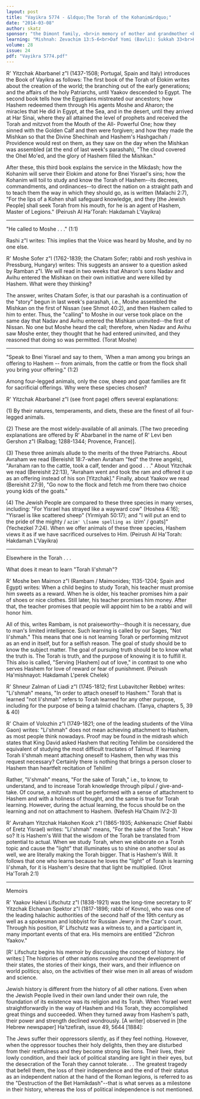 ```yaml
---
layout: post
title: "Vayikra 5774 - &ldquo;The Torah of the Kohanim&rdquo;"
date: "2014-03-08"
author: skatz
sponsor: "the Dimont family, <br>in memory of mother and grandmother <br>Mrs. Chaya Tarshish a\"h <br>&nbsp;&nbsp;&nbsp;<br>Howard and Rosanne Benn <br>on the 9th yahrzeit of his mother <br>Fay Benn (Faiga bat Alter Yitzchok Dov a\"h)"
learning: "Mishnah: Zevachim 13:5-6<br>Daf Yomi (Bavli): Sukkah 33<br>Halachah: Mishnah Berurah 340:5-7"
volume: 28
issue: 24
pdf: "Vayikra 5774.pdf"
---
```


R' Yitzchak Abarbanel z"l (1437-1508; Portugal, Spain and Italy) introduces the Book of Vayikra as follows: The first book of the Torah of Elokim writes about the creation of the world; the branching out of the early generations; and the affairs of the holy Patriarchs, until Yaakov descended to Egypt. The second book tells how the Egyptians mistreated our ancestors; how Hashem redeemed them through His agents Moshe and Aharon; the miracles that He did in Egypt, at the Sea, and in the desert, until they arrived at Har Sinai, where they all attained the level of prophets and received the Torah and mitzvot from the Mouth of the All- Powerful One; how they sinned with the Golden Calf and then were forgiven; and how they made the Mishkan so that the Divine Shechinah and Hashem's Hashgachah / Providence would rest on them, as they saw on the day when the Mishkan was assembled (at the end of last week's parashah), "The cloud covered the Ohel Mo'ed, and the glory of Hashem filled the Mishkan."

After these, this third book explains the service in the Mikdash; how the Kohanim will serve their Elokim and atone for Bnei Yisrael's sins; how the Kohanim will toil to study and know the Torah of Hashem--its decrees, commandments, and ordinances--to direct the nation on a straight path and to teach them the way in which they should go, as is written (Malachi 2:7), "For the lips of a Kohen shall safeguard knowledge, and they \[the Jewish People\] shall seek Torah from his mouth, for he is an agent of Hashem, Master of Legions." (Peirush Al Ha'Torah: Hakdamah L'Vayikra)

********

"He called to Moshe . . ." (1:1)

Rashi z"l writes: This implies that the Voice was heard by Moshe, and by no one else.

R' Moshe Sofer z"l (1762-1839; the Chatam Sofer; rabbi and rosh yeshiva in Pressburg, Hungary) writes: This suggests an answer to a question asked by Ramban z"l. We will read in two weeks that Aharon's sons Nadav and Avihu entered the Mishkan on their own initiative and were killed by Hashem. What were they thinking?

The answer, writes Chatam Sofer, is that our parashah is a continuation of the "story" begun in last week's parashah, i.e., Moshe assembled the Mishkan on the first of Nissan (see Shmot 40:2), and then Hashem called to him to enter. Thus, the "calling" to Moshe in our verse took place on the same day that Nadav and Avihu entered the Mishkan uninvited--the first of Nissan. No one but Moshe heard the call; therefore, when Nadav and Avihu saw Moshe enter, they thought that he had entered uninvited, and they reasoned that doing so was permitted. (Torat Moshe)

********

"Speak to Bnei Yisrael and say to them, `When a man among you brings an offering to Hashem -- from animals, from the cattle or from the flock shall you bring your offering." (1:2)

Among four-legged animals, only the cow, sheep and goat families are fit for sacrificial offerings. Why were these species chosen?

R' Yitzchak Abarbanel z"l (see front page) offers several explanations:

(1) By their natures, temperaments, and diets, these are the finest of all four-legged animals.

(2) These are the most widely-available of all animals. \[The two preceding explanations are offered by R' Abarbanel in the name of R' Levi ben Gershon z"l (Ralbag; 1288-1344; Provence, France)\].

(3) These three animals allude to the merits of the three Patriarchs. About Avraham we read (Bereishit 18:7-when Avraham "fed" the three angels), "Avraham ran to the cattle, took a calf, tender and good . . ." About Yitzchak we read (Bereishit 22:13), "Avraham went and took the ram and offered it up as an offering instead of his son \[Yitzchak\]." Finally, about Yaakov we read (Bereishit 27:9), "Go now to the flock and fetch me from there two choice young kids of the goats."

(4) The Jewish People are compared to these three species in many verses, including: "For Yisrael has strayed like a wayward cow" (Hoshea 4:16); "Yisrael is like scattered sheep" (Yirmiyah 50:17); and "I will put an end to the pride of the mighty / `azim' \[same spelling as `izim' / goats\]" (Yechezkel 7:24). When we offer animals of these three species, Hashem views it as if we have sacrificed ourselves to Him. (Peirush Al Ha'Torah: Hakdamah L'Vayikra)

********

Elsewhere in the Torah . . .

What does it mean to learn "Torah li'shmah"?

R' Moshe ben Maimon z"l (Rambam / Maimonides; 1135-1204; Spain and Egypt) writes: When a child begins to study Torah, his teacher must promise him sweets as a reward. When he is older, his teacher promises him a pair of shoes or nice clothes. Still later, his teacher promises him money. After that, the teacher promises that people will appoint him to be a rabbi and will honor him.

All of this, writes Rambam, is not praiseworthy--though it is necessary, due to man's limited intelligence. Such learning is called by our Sages, "Not li'shmah." This means that one is not learning Torah or performing mitzvot as an end in itself, but for a selfish reason. The goal of study should be to know the subject matter. The goal of pursuing truth should be to know what the truth is. The Torah is truth, and the purpose of knowing it is to fulfill it. This also is called, "Serving \[Hashem\] out of love," in contrast to one who serves Hashem for love of reward or fear of punishment. (Peirush Ha'mishnayot: Hakdamah L'perek Chelek)

R' Shneur Zalman of Liadi z"l (1745-1812; first Lubavitcher Rebbe) writes: "Li'shmah" means, "In order to attach oneself to Hashem." Torah that is learned "not li'shmah" refers to Torah learned for any other purpose, including for the purpose of being a talmid chacham. (Tanya, chapters 5, 39 & 40)

R' Chaim of Volozhin z"l (1749-1821; one of the leading students of the Vilna Gaon) writes: "Li'shmah" does not mean achieving attachment to Hashem, as most people think nowadays. Proof may be found in the midrash which states that King David asked Hashem that reciting Tehilim be considered the equivalent of studying the most difficult tractates of Talmud. If learning Torah li'shmah meant attaching oneself to Hashem, then why was this request necessary? Certainly there is nothing that brings a person closer to Hashem than heartfelt recitation of Tehilim!

Rather, "li'shmah" means, "For the sake of Torah," i.e., to know, to understand, and to increase Torah knowledge through pilpul / give-and- take. Of course, a mitzvah must be performed with a sense of attachment to Hashem and with a holiness of thought, and the same is true for Torah learning. However, during the actual learning, the focus should be on the learning and not on attachment to Hashem. (Nefesh Ha'Chaim IV:2-3)

R' Avraham Yitzchak Hakohen Kook z"l (1865-1935; Ashkenazic Chief Rabbi of Eretz Yisrael) writes: "Li'shmah" means, "For the sake of the Torah." How so? It is Hashem's Will that the wisdom of the Torah be translated from potential to actual. When we study Torah, when we elaborate on a Torah topic and cause the "light" that illuminates us to shine on another soul as well, we are literally making the Torah bigger. That is Hashem's Will. It follows that one who learns because he loves the "light" of Torah is learning li'shmah, for it is Hashem's desire that that light be multiplied. (Orot Ha'Torah 2:1)

********

Memoirs

R' Yaakov Halevi Lifschutz z"l (1838-1921) was the long-time secretary to R' Yitzchak Elchanan Spektor z"l (1817-1896; rabbi of Kovno), who was one of the leading halachic authorities of the second half of the 19th century as well as a spokesman and lobbyist for Russian Jewry in the Czar's court. Through his position, R' Lifschutz was a witness to, and a participant in, many important events of that era. His memoirs are entitled "Zichron Yaakov."

\[R' Lifschutz begins his memoir by discussing the concept of history. He writes:\] The histories of other nations revolve around the development of their states, the stories of their kings, their wars, and their influence on world politics; also, on the activities of their wise men in all areas of wisdom and science.

Jewish history is different from the history of all other nations. Even when the Jewish People lived in their own land under their own rule, the foundation of its existence was its religion and its Torah. When Yisrael went straightforwardly in the way of Hashem and His Torah, they accomplished great things and succeeded. When they turned away from Hashem's path, their power and strength declined wondrously. \[A writer\] observed in \[the Hebrew newspaper\] Ha'tzefirah, issue 49, 5644 \[1884\]:

The Jews suffer their oppressors silently, as if they feel nothing. However, when the oppressor touches their holy delights, then they are disturbed from their restfulness and they become strong like lions. Their lives, their lowly condition, and their lack of political standing are light in their eyes, but the desecration of the Torah they cannot tolerate. . . The greatest tragedy that befell them, the loss of their independence and the end of their status as an independent nation at the hand of the Roman legions, is referred to as the "Destruction of the Bet Hamikdash"--that is what serves as a milestone in their history, whereas the loss of political independence is not mentioned.

